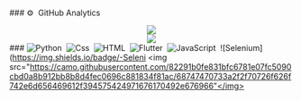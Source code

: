 <img src="https://camo.githubusercontent.com/82291b0fe831bfc6781e07fc5090cbd0a8b912bb8b8d4fec0696c881834f81ac/68747470733a2f2f70726f626f742e6d656469612f394575424971676170492e676966" width="800" height="3"> ### ⚙️ &nbsp;GitHub Analytics <div align="center"><img src="https://github-readme-stats.vercel.app/api?username=majhcc&hide=contribs,issues,stars&theme=tokyonight" /></div> <div align="center"><img src="https://github-readme-stats.vercel.app/api/top-langs/?username=majhcc&hide_title=true&hide_border=true&theme=tokyonight" /></div> ### ![Python](https://img.shields.io/badge/-Python-05122A?style=flat&logo=python)&nbsp; ![Css](https://img.shields.io/badge/-Python-05122A?style=flat&logo=Python)&nbsp; ![HTML](https://img.shields.io/badge/-Css-05122A?style=flat&logo=dotnet)&nbsp; ![Flutter](https://img.shields.io/badge/-HTML-05122A?style=flat&logo=HTML)&nbsp; ![JavaScript](https://img.shields.io/badge/-JavaScript-05122A?style=flat&logo=csharp)&nbsp; ![Selenium](https://img.shields.io/badge/-Seleni
<img src="https://camo.githubusercontent.com/82291b0fe831bfc6781e07fc5090cbd0a8b912bb8b8d4fec0696c881834f81ac/68747470733a2f2f70726f626f742e6d656469612f394575424971676170492e676966"</img>

